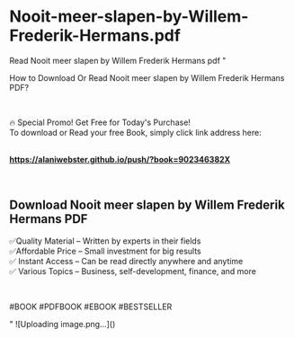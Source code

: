 # Nooit-meer-slapen-by-Willem-Frederik-Hermans.pdf
Read Nooit meer slapen by Willem Frederik Hermans pdf
"<p>How to Download Or Read Nooit meer slapen by Willem Frederik Hermans PDF?</p>
<p>&nbsp;</p>
<p>&#128293;  Special Promo! Get Free for Today's Purchase!<br />To download or Read your free Book, simply click link address here:&nbsp;<br />&nbsp;</p>
<p><a href=""https://alaniwebster.github.io/push/?book=902346382X""><strong>https://alaniwebster.github.io/push/?book=902346382X</strong></a></p>
<p>&nbsp;</p>
<h2>Download Nooit meer slapen by Willem Frederik Hermans PDF</h2>
<p>&#x2705;Quality Material &ndash; Written by experts in their fields<br />&#x2705;Affordable Price &ndash; Small investment for big results<br />&#x2705; Instant Access &ndash; Can be read directly anywhere and anytime<br />&#x2705; Various Topics &ndash; Business, self-development, finance, and more</p>
<p>&nbsp;</p>
<p>#BOOK #PDFBOOK #EBOOK #BESTSELLER</p>
"
![Uploading image.png…]()
